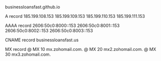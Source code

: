 businessloansfast.github.io 

A record
185.199.108.153
185.199.109.153
185.199.110.153
185.199.111.153

AAAA record
2606:50c0:8000::153
2606:50c0:8001::153
2606:50c0:8002::153
2606:50c0:8003::153

CNAME record
businessloansfast.us 

MX record
@ MX 10 mx.zohomail.com. 
@ MX 20 mx2.zohomail.com.
@ MX 30 mx3.zohomail.com.




